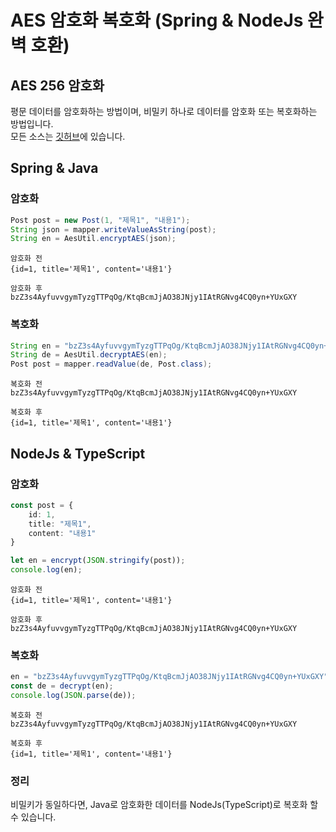 # AES 암호화 복호화 (Spring & NodeJs 완벽 호환)

## AES 256 암호화
평문 데이터를 암호화하는 방법이며, 비밀키 하나로 데이터를 암호화 또는 복호화하는 방법입니다.  
모든 소스는 [깃허브]()에 있습니다.

## Spring & Java

### 암호화
```java
Post post = new Post(1, "제목1", "내용1");
String json = mapper.writeValueAsString(post);
String en = AesUtil.encryptAES(json);
```

```
암호화 전
{id=1, title='제목1', content='내용1'}

암호화 후
bzZ3s4AyfuvvgymTyzgTTPqOg/KtqBcmJjAO38JNjy1IAtRGNvg4CQ0yn+YUxGXY
```

### 복호화
```java
String en = "bzZ3s4AyfuvvgymTyzgTTPqOg/KtqBcmJjAO38JNjy1IAtRGNvg4CQ0yn+YUxGXY";
String de = AesUtil.decryptAES(en);
Post post = mapper.readValue(de, Post.class);
```

```
복호화 전
bzZ3s4AyfuvvgymTyzgTTPqOg/KtqBcmJjAO38JNjy1IAtRGNvg4CQ0yn+YUxGXY

복호화 후
{id=1, title='제목1', content='내용1'}
```


## NodeJs & TypeScript

### 암호화
```TypeScript
const post = {
    id: 1,
    title: "제목1",
    content: "내용1"
}

let en = encrypt(JSON.stringify(post));
console.log(en);
```

```
암호화 전
{id=1, title='제목1', content='내용1'}

암호화 후
bzZ3s4AyfuvvgymTyzgTTPqOg/KtqBcmJjAO38JNjy1IAtRGNvg4CQ0yn+YUxGXY
```

### 복호화
```TypeScript
en = "bzZ3s4AyfuvvgymTyzgTTPqOg/KtqBcmJjAO38JNjy1IAtRGNvg4CQ0yn+YUxGXY";
const de = decrypt(en);
console.log(JSON.parse(de));
```

```
복호화 전
bzZ3s4AyfuvvgymTyzgTTPqOg/KtqBcmJjAO38JNjy1IAtRGNvg4CQ0yn+YUxGXY

복호화 후
{id=1, title='제목1', content='내용1'}
```


### 정리
비밀키가 동일하다면, Java로 암호화한 데이터를 NodeJs(TypeScript)로 복호화 할 수 있습니다.


   

